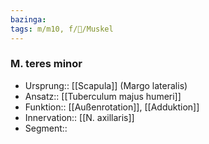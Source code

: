 ```yaml
---
bazinga: 
tags: m/m10, f/🦴/Muskel
---
```

### M. teres minor
- Ursprung:: [[Scapula]] (Margo lateralis)
- Ansatz:: [[Tuberculum majus humeri]]
- Funktion:: [[Außenrotation]], [[Adduktion]]
- Innervation:: [[N. axillaris]]
- Segment:: 